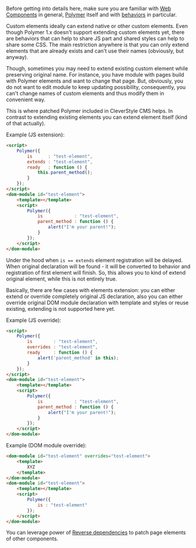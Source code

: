 Before getting into details here, make sure you are familiar with [Web Components](http://webcomponents.org/) in general, [Polymer](https://www.polymer-project.org/) itself and with [behaviors](https://www.polymer-project.org/1.0/docs/devguide/behaviors.html.md) in particular.

Custom elements ideally can extend native or other custom elements. Even though Polymer 1.x doesn't support extending custom elements yet, there are behaviors that can help to share JS part and shared styles can help to share some CSS.
The main restriction anywhere is that you can only extend elements that are already exists and can't use their names (obviously, but anyway).

Though, sometimes you may need to extend existing custom element while preserving original name.
For instance, you have module with pages build with Polymer elements and want to change that page. But, obviously, you do not want to edit module to keep updating possibility, consequently, you can't change names of custom elements and thus modify them in convenient way.

This is where patched Polymer included in CleverStyle CMS helps. In contrast to extending existing elements you can extend element itself (kind of that actually).

Example (JS extension):
```html
<script>
    Polymer({
        is      : "test-element",
        extends : "test-element",
        ready   : function () {
            this.parent_method();
        }
    });
</script>
<dom-module id="test-element">
    <template></template>
    <script>
        Polymer({
            is            : "test-element",
            parent_method : function () {
                alert("I'm your parent!");
            }
        });
    </script>
</dom-module>
```

Under the hood when `is == extends` element registration will be delayed. When original declaration will be found - it will be converted to behavior and registration of first element will finish.
So, this allows you to kind of extend original element, while this is not entirely true.

Basically, there are few cases with elements extension: you can either extend or override completely original JS declaration, also you can either override original DOM module declaration with template and styles or reuse existing, extending is not supported here yet.

Example (JS override):
```html
<script>
    Polymer({
        is        : "test-element",
        overrides : "test-element",
        ready     : function () {
            alert('parent_method' in this);
        }
    });
</script>
<dom-module id="test-element">
    <template></template>
    <script>
        Polymer({
            is            : "test-element",
            parent_method : function () {
                alert("I'm your parent!");
            }
        });
    </script>
</dom-module>
```

Example (DOM module override):
```html
<dom-module id="test-element" overrides="test-element">
    <template>
        XYZ
    </template>
</dom-module>
<dom-module id="test-element">
    <template></template>
    <script>
        Polymer({
            is : "test-element"
        });
    </script>
</dom-module>
```

You can leverage power of [Reverse dependencies](/docs/Components-dependencies-and-conflicts.md#reverse-dependencies) to patch page elements of other components.
